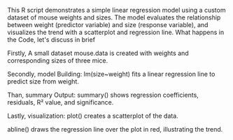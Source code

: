 This R script demonstrates a simple linear regression model using a custom dataset of mouse weights and sizes. The model evaluates the relationship between weight (predictor variable) and size (response variable), and visualizes the trend with a scatterplot and regression line.
What happens in the Code, let's discuss in brief

Firstly, A small dataset mouse.data is created with weights and corresponding sizes of three mice.

Secondly, model Building: lm(size~weight) fits a linear regression line to predict size from weight.

Than, summary Output: summary() shows regression coefficients, residuals, R² value, and significance.

Lastly, visualization: plot() creates a scatterplot of the data.

abline() draws the regression line over the plot in red, illustrating the trend.
